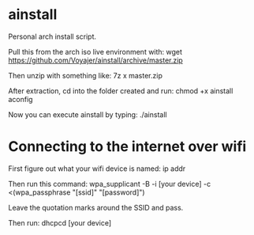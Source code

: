 # ainstall
Personal arch install script.

Pull this from the arch iso live environment with:
wget https://github.com/Voyajer/ainstall/archive/master.zip

Then unzip with something like:
7z x master.zip

After extraction, cd into the folder created and run:
chmod +x ainstall aconfig

Now you can execute ainstall by typing:
./ainstall

# Connecting to the internet over wifi

First figure out what your wifi device is named:
ip addr

Then run this command:
wpa_supplicant -B -i [your device] -c <(wpa_passphrase "[ssid]" "[password]")

Leave the quotation marks around the SSID and pass.

Then run:
dhcpcd [your device]
